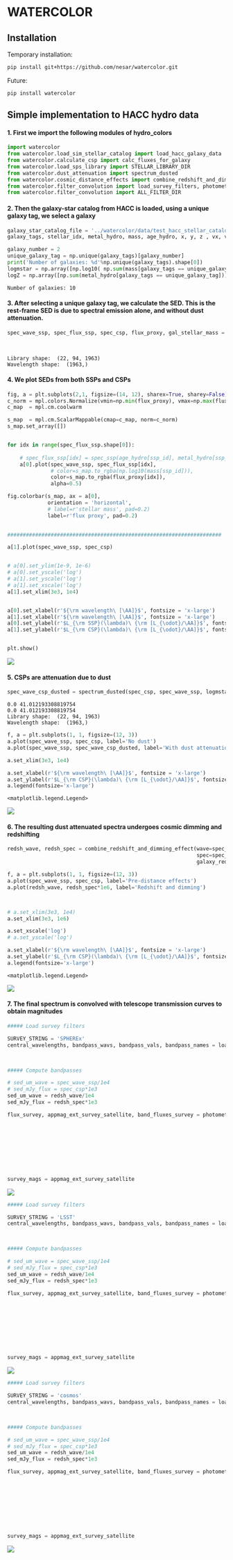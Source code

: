 # WATERCOLOR

<!-- WARNING: THIS FILE WAS AUTOGENERATED! DO NOT EDIT! -->

## Installation

Temporary installation:

``` sh
pip install git+https://github.com/nesar/watercolor.git
```

Future:

``` sh
pip install watercolor
```

## Simple implementation to HACC hydro data

#### 1. First we import the following modules of hydro_colors

``` python
import watercolor
from watercolor.load_sim_stellar_catalog import load_hacc_galaxy_data
from watercolor.calculate_csp import calc_fluxes_for_galaxy
from watercolor.load_sps_library import STELLAR_LIBRARY_DIR
from watercolor.dust_attenuation import spectrum_dusted
from watercolor.cosmic_distance_effects import combine_redshift_and_dimming_effect
from watercolor.filter_convolution import load_survey_filters, photometry_from_spectra
from watercolor.filter_convolution import ALL_FILTER_DIR
```

#### 2. Then the galaxy-star catalog from HACC is loaded, using a unique galaxy tag, we select a galaxy

``` python
galaxy_star_catalog_file = '../watercolor/data/test_hacc_stellar_catalog/Gals_Z0_576.txt'
galaxy_tags, stellar_idx, metal_hydro, mass, age_hydro, x, y, z , vx, vy, vz = watercolor.load_sim_stellar_catalog.load_hacc_galaxy_data(galaxy_star_catalog_file)
```

``` python
galaxy_number = 2
unique_galaxy_tag = np.unique(galaxy_tags)[galaxy_number]
print('Number of galaxies: %d'%np.unique(galaxy_tags).shape[0])
logmstar = np.array([np.log10( np.sum(mass[galaxy_tags == unique_galaxy_tag]))])
logZ = np.array([np.sum(metal_hydro[galaxy_tags == unique_galaxy_tag])])
```

    Number of galaxies: 10

#### 3. After selecting a unique galaxy tag, we calculate the SED. This is the rest-frame SED is due to spectral emission alone, and without dust attenuation.

``` python
spec_wave_ssp, spec_flux_ssp, spec_csp, flux_proxy, gal_stellar_mass = watercolor.calculate_csp.calc_fluxes_for_galaxy(galaxy_star_catalog_file,
                                                                                                               unique_galaxy_tag,
                                                                                                               STELLAR_LIBRARY_DIR)
```

    Library shape:  (22, 94, 1963)
    Wavelength shape:  (1963,)

#### 4. We plot SEDs from both SSPs and CSPs

``` python
fig, a = plt.subplots(2,1, figsize=(14, 12), sharex=True, sharey=False)
c_norm = mpl.colors.Normalize(vmin=np.min(flux_proxy), vmax=np.max(flux_proxy))
c_map  = mpl.cm.coolwarm

s_map  = mpl.cm.ScalarMappable(cmap=c_map, norm=c_norm)
s_map.set_array([])


for idx in range(spec_flux_ssp.shape[0]):
    
    # spec_flux_ssp[idx] = spec_ssp(age_hydro[ssp_id], metal_hydro[ssp_id], mass[ssp_id])
    a[0].plot(spec_wave_ssp, spec_flux_ssp[idx], 
              # color=s_map.to_rgba(np.log10(mass[ssp_id])), 
              color=s_map.to_rgba(flux_proxy[idx]), 
              alpha=0.5)

fig.colorbar(s_map, ax = a[0], 
             orientation = 'horizontal', 
             # label=r'stellar mass', pad=0.2)
             label=r'flux proxy', pad=0.2)
    

#####################################################################

a[1].plot(spec_wave_ssp, spec_csp)


# a[0].set_ylim(1e-9, 1e-6)
# a[0].set_yscale('log')
# a[1].set_yscale('log')
# a[1].set_xscale('log')
a[1].set_xlim(3e3, 1e4)


a[0].set_xlabel(r'${\rm wavelength\ [\AA]}$', fontsize = 'x-large')
a[1].set_xlabel(r'${\rm wavelength\ [\AA]}$', fontsize = 'x-large')
a[0].set_ylabel(r'$L_{\rm SSP}(\lambda)\ {\rm [L_{\odot}/\AA]}$', fontsize = 'x-large')
a[1].set_ylabel(r'$L_{\rm CSP}(\lambda)\ {\rm [L_{\odot}/\AA]}$', fontsize = 'x-large')


plt.show()
```

![](index_files/figure-commonmark/cell-6-output-1.png)

#### 5. CSPs are attenuation due to dust

``` python
spec_wave_csp_dusted = spectrum_dusted(spec_csp, spec_wave_ssp, logmstar, logZ, 0.01)
```

    0.0 41.012193308819754
    0.0 41.012193308819754
    Library shape:  (22, 94, 1963)
    Wavelength shape:  (1963,)

``` python
f, a = plt.subplots(1, 1, figsize=(12, 3))
a.plot(spec_wave_ssp, spec_csp, label='No dust')
a.plot(spec_wave_ssp, spec_wave_csp_dusted, label='With dust attenuation')

a.set_xlim(3e3, 1e4)

a.set_xlabel(r'${\rm wavelength\ [\AA]}$', fontsize = 'x-large')
a.set_ylabel(r'$L_{\rm CSP}(\lambda)\ {\rm [L_{\odot}/\AA]}$', fontsize = 'x-large')
a.legend(fontsize='x-large')
```

    <matplotlib.legend.Legend>

![](index_files/figure-commonmark/cell-8-output-2.png)

#### 6. The resulting dust attenuated spectra undergoes cosmic dimming and redshifting

``` python
redsh_wave, redsh_spec = combine_redshift_and_dimming_effect(wave=spec_wave_ssp, 
                                                             spec=spec_wave_csp_dusted, 
                                                             galaxy_redshift=0.001)
```

``` python
f, a = plt.subplots(1, 1, figsize=(12, 3))
a.plot(spec_wave_ssp, spec_csp, label='Pre-distance effects')
a.plot(redsh_wave, redsh_spec*1e6, label='Redshift and dimming')



# a.set_xlim(3e3, 1e4)
a.set_xlim(3e3, 1e6)

a.set_xscale('log')
# a.set_yscale('log')

a.set_xlabel(r'${\rm wavelength\ [\AA]}$', fontsize = 'x-large')
a.set_ylabel(r'$L_{\rm CSP}(\lambda)\ {\rm [L_{\odot}/\AA]}$', fontsize = 'x-large')
a.legend(fontsize='x-large')
```

    <matplotlib.legend.Legend>

![](index_files/figure-commonmark/cell-10-output-2.png)

#### 7. The final spectrum is convolved with telescope transmission curves to obtain magnitudes

``` python
##### Load survey filters 

SURVEY_STRING = 'SPHEREx'
central_wavelengths, bandpass_wavs, bandpass_vals, bandpass_names = load_survey_filters(filtdir=ALL_FILTER_DIR+SURVEY_STRING, 
                                                                                        to_um=True)


##### Compute bandpasses

# sed_um_wave = spec_wave_ssp/1e4
# sed_mJy_flux = spec_csp*1e3
sed_um_wave = redsh_wave/1e4
sed_mJy_flux = redsh_spec*1e3

flux_survey, appmag_ext_survey_satellite, band_fluxes_survey = photometry_from_spectra(central_wavelengths, 
                                                                          sed_um_wave, 
                                                                          sed_mJy_flux, 
                                                                          bandpass_wavs, 
                                                                          bandpass_vals, 
                                                                          bandpass_names,
                                                                          interp_kind='linear',
                                                                          plot=True,
                                                                          clip_bandpass=True)

survey_mags = appmag_ext_survey_satellite
```

![](index_files/figure-commonmark/cell-11-output-1.png)

``` python
##### Load survey filters 

SURVEY_STRING = 'LSST'
central_wavelengths, bandpass_wavs, bandpass_vals, bandpass_names = load_survey_filters(filtdir=ALL_FILTER_DIR+SURVEY_STRING, 
                                                                                        to_um=True)


##### Compute bandpasses

# sed_um_wave = spec_wave_ssp/1e4
# sed_mJy_flux = spec_csp*1e3
sed_um_wave = redsh_wave/1e4
sed_mJy_flux = redsh_spec*1e3

flux_survey, appmag_ext_survey_satellite, band_fluxes_survey = photometry_from_spectra(central_wavelengths, 
                                                                          sed_um_wave, 
                                                                          sed_mJy_flux, 
                                                                          bandpass_wavs, 
                                                                          bandpass_vals, 
                                                                          bandpass_names,
                                                                          interp_kind='linear',
                                                                          plot=True,
                                                                          clip_bandpass=True)

survey_mags = appmag_ext_survey_satellite
```

![](index_files/figure-commonmark/cell-12-output-1.png)

``` python
##### Load survey filters 

SURVEY_STRING = 'cosmos'
central_wavelengths, bandpass_wavs, bandpass_vals, bandpass_names = load_survey_filters(filtdir=ALL_FILTER_DIR+SURVEY_STRING, 
                                                                                        to_um=True)


##### Compute bandpasses

# sed_um_wave = spec_wave_ssp/1e4
# sed_mJy_flux = spec_csp*1e3
sed_um_wave = redsh_wave/1e4
sed_mJy_flux = redsh_spec*1e3

flux_survey, appmag_ext_survey_satellite, band_fluxes_survey = photometry_from_spectra(central_wavelengths, 
                                                                          sed_um_wave, 
                                                                          sed_mJy_flux, 
                                                                          bandpass_wavs, 
                                                                          bandpass_vals, 
                                                                          bandpass_names,
                                                                          interp_kind='linear',
                                                                          plot=True,
                                                                          clip_bandpass=True)

survey_mags = appmag_ext_survey_satellite
```

![](index_files/figure-commonmark/cell-13-output-1.png)

<!-- ### One can also find luminosity profiles for the simulated galaxies -->
<!-- #### 1. First we project the luminosity on to grids -->
<!-- #### 2. Next we plot the stellar density and luminosity profiles -->
<!-- ### Radial mass profile of the galaxy -->
<!-- ## Under the hood -->
